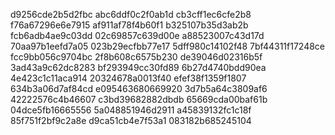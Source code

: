 d9256cde2b5d2fbc
abc6ddf0c2f0ab1d
cb3cff1ec6cfe2b8
f76a67296e6e7915
af911af78f4b60f1
b325107b35d3ab2b
fcb6adb4ae9c03dd
02c69857c639d00e
a88523007c43d17d
70aa97b1eefd7a05
023b29ecfbb77e17
5dff980c14102f48
7bf44311f17248ce
fcc9bb056c9704bc
2f8b608c6575b230
de39046d02316b5f
3ad43a9c62dc8283
bf293949cc30fd89
6b27d4740bdd90ea
4e423c1c11aca914
20324678a0013f40
efef38f1359f1807
634b3a06d7af84cd
e095463680669920
3d7b5a64c3809af6
42222576c4b46607
c3bd39682882dbdb
65669cda00baf61b
04dce5fb16665556
5a048851946d2911
a45839132fc1c18f
85f751f2bf9c2a8e
d9ca51cb4e7f53a1
083182b685245104
